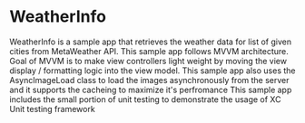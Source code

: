 # WeatherInfo
WeatherInfo is a sample app that retrieves the weather data for list of given cities from MetaWeather API.
This sample app follows MVVM architecture. Goal of MVVM is to make view controllers light weight by moving the view display / formatting logic into the view model.
This sample app also uses the AsyncImageLoad class to load the images asynchronously from the server and it supports the cacheing to maximize it's perfromance
This sample app includes the small portion of unit testing to demonstrate the usage of XC Unit testing framework

